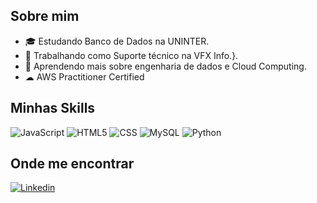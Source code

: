 
## Sobre mim

- 🎓 Estudando Banco de Dados na UNINTER.
- 💼 Trabalhando como Suporte técnico na VFX Info.}.
- 🌱 Aprendendo mais sobre engenharia de dados e Cloud Computing.
- ☁ AWS Practitioner Certified

## Minhas Skills

![JavaScript](https://img.shields.io/badge/-JavaScript-333333?style=flat&logo=javascript)
![HTML5](https://img.shields.io/badge/-HTML5-333333?style=flat&logo=HTML5)
![CSS](https://img.shields.io/badge/-CSS-333333?style=flat&logo=CSS3&logoColor=1572B6)
![MySQL](https://img.shields.io/badge/-MySQL-333333?style=flat&logo=mysql)
![Python](https://img.shields.io/badge/-Python-333333?style=flat&logo=python)

## Onde me encontrar

[![Linkedin](https://img.shields.io/badge/-IsabelaLeite-blue?style=flat-square&logo=Linkedin&logoColor=white&link=https://www.linkedin.com/in/isabelaleite/)](https://www.linkedin.com/in/isabelaleite/)
